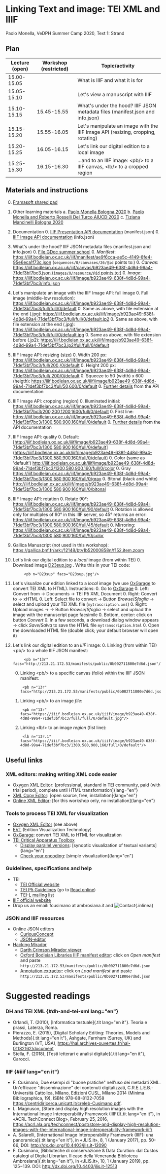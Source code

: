 
# Linking Text and image: TEI XML and IIIF

Paolo Monella,
VeDPH Summer Camp 2020,
Text 1: Strand

## Plan 

| Lecture (open)   | Workshop (restricted)   | Topic/activity |
| ---------------- | ----------------------- | ------------------ |
| 15.00-15.05      |                         | What is IIIF and what it is for |
| 15.05-15.10      |                         | Let\'s view a manuscript with IIIF |
| 15.10-15.15      | 15.45-15.55             | What\'s under the hood? IIIF JSON metadata files (manifest.json and info.json) |
| 15.15-15.20      | 15.55-16.05             | Let\'s manipulate an image with the IIIF Image API (resizing, cropping, rotating) |
| 15.20-15.25      | 16.05-16.15             | Let\'s link our digital edition to a local image |
| 15.25-15.30      | 16.15-16.30             | \...and to an IIIF image: \<pb/\> to a IIIF canvas, \<lb/\> to a cropped region |


## Materials and instructions

0. [Framasoft shared pad](#)
0. Other learning materials
    a. [Paolo Monella Bologna
        2020](https://www1.unipa.it/paolo.monella/reires2019/index.html)
    b. [Paolo Monella and Roberto Rosselli Del Turco AIUCD
        2020](https://www1.unipa.it/paolo.monella/aiucd2020/index.html)
    c. [Tiziana Mancinelli Bologna
        2020](https://slides.com/tizmancinelli/documenta-amoris#/)
0. Documentation
    0. [IIIF Presentation API
        documentation](https://iiif.io/api/presentation/2.1/)
        (manifest.json)
    0. [IIIF Image API documentation](https://iiif.io/api/image/2.1/)
        (info.json)
0. What\'s under the hood? IIIF JSON metadata files (manifest.json and
    info.json)
    0. [File GDoc summer
        school](https://docs.google.com/document/d/1WHQjPqfgKmJZfSQmdmAZ6RW_CNUNbC6ic22zvHMsGsM/edit#heading=h.ws30n8ta6qdo)
    0. *Manifest*:
        <https://iiif.bodleian.ox.ac.uk/iiif/manifest/ae9f6cca-ae5c-4149-8fe4-95e6eca1f73c.json>
        (`sequences/0/canvases/26/@id` points to:)
    0. *Canvas*:
        [https://iiif.bodleian.ox.ac.uk/iiif/canvas/b923ae49-638f-4d8d-99a4-71def3bf7bc3.json
        (`images/0/resource/@id` points
        to:)](https://iiif.bodleian.ox.ac.uk/iiif/canvas/b923ae49-638f-4d8d-99a4-71def3bf7bc3.json)
    0. *Image*:
        <https://iiif.bodleian.ox.ac.uk/iiif/image/b923ae49-638f-4d8d-99a4-71def3bf7bc3/info.json>
0. Let\'s manipulate an image with the IIIF Image API: full image
    0. Full image (middle-low resolution):
        <https://iiif.bodleian.ox.ac.uk/iiif/image/b923ae49-638f-4d8d-99a4-71def3bf7bc3/full/full/0/default>
    0. Same as above, with file extension at the end (.jpg):
        <https://iiif.bodleian.ox.ac.uk/iiif/image/b923ae49-638f-4d8d-99a4-71def3bf7bc3/full/full/0/default.jp2>
    0. Same as above, with file extension at the end (.jpg):
        <https://iiif.bodleian.ox.ac.uk/iiif/image/b923ae49-638f-4d8d-99a4-71def3bf7bc3/full/full/0/default.jpg>
    0. Same as above, with file extension before (.jp2):
        <https://iiif.bodleian.ox.ac.uk/iiif/image/b923ae49-638f-4d8d-99a4-71def3bf7bc3.jp2/full/full/0/default>
0. IIIF Image API: resizing (size)
    0. Width 200 px:
        <https://iiif.bodleian.ox.ac.uk/iiif/image/b923ae49-638f-4d8d-99a4-71def3bf7bc3/full/200,/0/default>
    0. Height 200 px:
        <https://iiif.bodleian.ox.ac.uk/iiif/image/b923ae49-638f-4d8d-99a4-71def3bf7bc3/full/,200/0/default>
    0. Squeeze to 50 (width) x 600 (heigth):
        <https://iiif.bodleian.ox.ac.uk/iiif/image/b923ae49-638f-4d8d-99a4-71def3bf7bc3/full/50,600/0/default>
    0. [Further details](https://iiif.io/api/image/2.1/#size) from the
        API documentation
0. IIIF Image API: cropping (region)
    0. Illuminated initial:
        <https://iiif.bodleian.ox.ac.uk/iiif/image/b923ae49-638f-4d8d-99a4-71def3bf7bc3/200,200,1200,1600/full/0/default>
    0. First line:
        <https://iiif.bodleian.ox.ac.uk/iiif/image/b923ae49-638f-4d8d-99a4-71def3bf7bc3/1300,580,900,160/full/0/default>
    0. [Further details](https://iiif.io/api/image/2.1/#region) from
        the API documentation
0. IIIF Image API: quality
    0. Default:
        [http://iiif.bodleian.ox.ac.uk/iiif/image/b923ae49-638f-4d8d-99a4-71def3bf7bc3/1300,580,900,160/full/0/default](https://iiif.bodleian.ox.ac.uk/iiif/image/b923ae49-638f-4d8d-99a4-71def3bf7bc3/1300,580,900,160/full/0/default)
    0. Color (same as 'default')
        <http://iiif.bodleian.ox.ac.uk/iiif/image/b923ae49-638f-4d8d-99a4-71def3bf7bc3/1300,580,900,160/full/0/color>
    0. Gray
        <https://iiif.bodleian.ox.ac.uk/iiif/image/b923ae49-638f-4d8d-99a4-71def3bf7bc3/1300,580,900,160/full/0/gray>
    0. Bitonal (black and white)
        <http://iiif.bodleian.ox.ac.uk/iiif/image/b923ae49-638f-4d8d-99a4-71def3bf7bc3/1300,580,900,160/full/0/bitonal>
0. IIIF Image API: rotation
    0. Rotate 90°:
        <https://iiif.bodleian.ox.ac.uk/iiif/image/b923ae49-638f-4d8d-99a4-71def3bf7bc3/1300,580,900,160/full/90/default>
    0. Rotation is allowed only for multiples of 90° in this IIIF
        server, so 45° returns an error:
        <https://iiif.bodleian.ox.ac.uk/iiif/image/b923ae49-638f-4d8d-99a4-71def3bf7bc3/1300,580,900,160/full/45/default>
    0. Mirroring:
        <https://iiif.bodleian.ox.ac.uk/iiif/image/b923ae49-638f-4d8d-99a4-71def3bf7bc3/1300,580,900,160/full/!0/color>
0. Gallica Manuscript (not used in this workshop):
    <https://gallica.bnf.fr/ark:/12148/btv1b52000858n/f152.item.zoom>
0. Let\'s link our digital edition to a *local* image (from within TEI)
    0. Download image [D23sup.jpg](img/D23sup.jpg)
    .  Write this in your TEI code:

            <pb n="D23sup" facs="D23sup.jpg"/>

0. Let\'s visualize our edition linked to a *local* image (we use
    [OxGarage](https://oxgarage.tei-c.org/#) to convert TEI XML to
    HTML). Instructions:
    0. Go to [OxGarage](https://oxgarage.tei-c.org/#)
    0. Left: Convert from → Documents → TEI P5 XML Document
    0. Right: Convert to → xHTML
    0. Left: Select file to convert → Button *Browse*/*Sfoglia* →
        select and upload your TEI XML file (`mytrascription.xml`)
    0. Right: Upload images → → Button *Browse*/*Sfoglia* → select and
        upload the image with the manuscript page facsimile
    0. Bottom, center: click on button *Convert*
    0. In a few seconds, a download dialog window appears → click
        *Save*/*Salva* to save the HTML file `mytranscription.html`
    0. Open the downloaded HTML file (double click; your default
        browser will open it)
0. Let\'s link our digital edition to an *IIIF* image:
    0. Linking (from within TEI) \<pb/\> to a whole IIIF JSON manifest:

            <pb n="13r" facs="http://213.21.172.53/manifests/public/0b002711800e7d6d.json"/>

    0. Linking \<pb/\> to a specific canvas (folio) within the IIIF
        JSON manifest:

            <pb n="13r" facs="http://213.21.172.53/manifests/public/0b002711800e7d6d.json#/sequences/0/canvases/35"/>
                        

    0. Linking \<pb/\> to an image *file*:

            <pb n="13r" facs="https://iiif.bodleian.ox.ac.uk/iiif/image/b923ae49-638f-4d8d-99a4-71def3bf7bc3/full/full/0/default.jpg"/>
                        

    0. Linking \<lb/\> to an image *region* (fist line):

            <lb n="13r.1" facs="https://iiif.bodleian.ox.ac.uk/iiif/image/b923ae49-638f-4d8d-99a4-71def3bf7bc3/1300,580,900,160/full/0/default"/>
                        

## Useful links

### XML editors: making writing XML code easier

- [Oxygen XML Editor](https://www.oxygenxml.com): [professional,
    standard in TEI community, paid (with trial period), complete until
    HTML transformation]{lang="en"}
- [XML Copy
    Editor](https://sourceforge.net/projects/xml-copy-editor/): [open
    source, free, installation]{lang="en"}
- [Online XML
    Editor](https://www.tutorialspoint.com/online_xml_editor.htm): [for
    this workshop only, no installation]{lang="en"}

### Tools to process TEI XML for visualization

- [Oxygen XML Editor](https://www.oxygenxml.com) (see above)
- [EVT](http://evt.labcd.unipi.it/) (Edition Visualization Technology)
- [OxGarage](https://oxgarage.tei-c.org/#): convert TEI XML to HTML
    for visualization
- [TEI Critical Apparatus Toolbox](http://teicat.huma-num.fr/)
    - [Display parallel
        versions](http://teicat.huma-num.fr/witnesses.php): [synoptic
        visualization of textual variants]{lang="en"}
    - [Check your encoding](http://teicat.huma-num.fr/check.php):
        [simple visualization]{lang="en"}

### Guidelines, specifications and help

- TEI
    - [TEI Official website](https://tei-c.org/)
    - [TEI P5 Guidelines](https://tei-c.org/Guidelines/P5/) (go to
        [Read
        online](https://www.tei-c.org/release/doc/tei-p5-doc/en/html/index.html))
    - [TEI-L mailing list](https://tei-c.org/support/#tei-l)
- [IIIF official website](https://iiif.io/)
- Drop us an email: fcusimano at ambrosiana.it and
    ![Contact](../indice/immagini/scansione.gif){.inlinea}

### JSON and IIIF resources

- Online JSON editors
    - [CuriousConcept](https://jsonformatter.curiousconcept.com/)
    - [JSON-editor](https://jsonformatter.org/json-editor)
- [Hacking Mirador](http://darthcrimson.org/hacking-mirador/)
    - [Darth Crimson Mirador
        viewer](http://www.darthcrimson.org/mirador/)
    - [Oxford Bodleian Libraries IIIF manifest
        editor](www.darthcrimson.org:3000): click on *Open manifest* and
        paste
        `http://213.21.172.53/manifests/public/0b002711800e7d6d.json`
    - [Annotation
        extractor](http://www.darthcrimson.org/hacking-mirador-workshop/annotate.html):
        click on *Load manifest* and paste
        `http://213.21.172.53/manifests/public/0b002711800e7d6d.json`

# Suggested readings

### DH and TEI XML {#dh-and-tei-xml lang="en"}

- Orlandi, T. (2010), [Informatica testuale]{.tit lang="en it"}.
    Teoria e prassi, Laterza, Roma.
- Pierazzo, E. (2015), [Digital Scholarly Editing: Theories, Models
    and Methods]{.tit lang="en it"}, Ashgate, Farnham (Surrey, UK) and
    Burlington (VT, USA),
    <https://hal.archives-ouvertes.fr/hal-01182162/document>
- Stella, F. (2018), [Testi letterari e analisi digitale]{.tit
    lang="en it"}, Carocci.

### IIIF {#iiif lang="en it"}

- F. Cusimano, Due esempi di "buone pratiche" nell'uso dei metadati
    XML. Un'efficace "disseminazione" dei contenuti digitalizzati,
    C.R.E.L.E.B.- Università Cattolica, Milano, Edizioni CUSL, Milano
    2014 (Minima Bibliographica, 19), ISBN: 978-88-8132-7058
    <https://centridiricerca.unicatt.it/creleb-Cusimano.pdf>.
- L. Magnuson, [Store and display high resolution images with the
    International Image Interoperability Framework (IIIF)]{.tit
    lang="en it"}, in «ACRL TechConnect Blog», February 25, 2016,
    <https://acrl.ala.org/techconnect/post/store-and-display-high-resolution-images-with-the-international-image-interoperability-framework-iiif/>
- A. Salarelli, [International Image Interoperability Framework
    (IIIF): una panoramica]{.tit lang="en it"}, in «JLIS.it», 8, 1
    (January 2017), pp. 50-66, DOI:
    <http://dx.doi.org/10.4403/jlis.it-12090>
- F. Cusimano, [Biblioteche di conservazione & Data Curation: dal
    Custos catalogi al Digital Librarian. Il caso della Veneranda
    Biblioteca Ambrosiana]{.tit lang="en it"}, in «JLIS.it», 10, 1
    (January 2019), pp. 125−139. DOI:
    <http://dx.doi.org/10.4403/jlis.it-12513>
